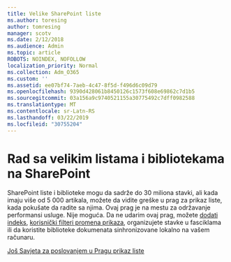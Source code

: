 ```yaml
---
title: Velike SharePoint liste
ms.author: toresing
author: tomresing
manager: scotv
ms.date: 2/12/2018
ms.audience: Admin
ms.topic: article
ROBOTS: NOINDEX, NOFOLLOW
localization_priority: Normal
ms.collection: Adm_O365
ms.custom: ''
ms.assetid: ee07bf74-7aeb-4c47-8f5d-f496d6c09d79
ms.openlocfilehash: 9390d428061b8450126c1573f608e69862c7d1b5
ms.sourcegitcommit: 03a156a9c9740521155a30775492c7dff0982588
ms.translationtype: MT
ms.contentlocale: sr-Latn-RS
ms.lasthandoff: 03/22/2019
ms.locfileid: "30755204"
---
```

# <a name="work-with-large-lists-and-libraries-in-sharepoint"></a>Rad sa velikim listama i bibliotekama na SharePoint

SharePoint liste i biblioteke mogu da sadrže do 30 miliona stavki, ali kada imaju više od 5 000 artikala, možete da vidite greške u prag za prikaz liste, kada pokušate da radite sa njima. Ovaj prag je na mestu za održavanje performansi usluge. Nije moguća. Da ne udarim ovaj prag, možete [dodati indeks](https://go.microsoft.com/fwlink/?linkid=867784), [korisnički filteri promena prikaza](https://go.microsoft.com/fwlink/?linkid=867786), organizujete stavke u fasciklama ili da koristite biblioteke dokumenata sinhronizovane lokalno na vašem računaru. 
  
[Još Savjeta za poslovanjem u Pragu prikaz liste](https://go.microsoft.com/fwlink/?linkid=867787)
  

